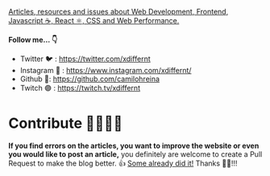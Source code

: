 [Articles, resources and issues about Web Development, Frontend, Javascript ☕️, React ⚛️, CSS and Web Performance.](https://xdiffernt.com/)

**Follow me... 👇**

- Twitter 🐦 : https://twitter.com/xdiffernt
- Instagram 📸 : https://www.instagram.com/xdiffernt/
- Github 🐙: https://github.com/camilohreina
- Twitch 🟣 : https://twitch.tv/xdiffernt

# Contribute 🙋‍♂️🙋‍♀️

**If you find errors on the articles, you want to improve the website or even you would like to post an article,** you definitely are welcome to create a Pull Request to make the blog better. 👍 [Some already did it!](https://github.com/camilohreina/blog/graphs/contributors) Thanks 🙇‍♂️!!!
